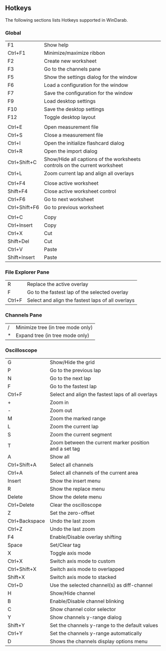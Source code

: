 ## Hotkeys

The following sections lists Hotkeys supported in WinDarab.

### Global

| | |
|---|---|
|F1|Show help|
|Ctrl+F1|Minimize/maximize ribbon|
|F2|Create new worksheet|
|F3|Go to the channels pane|
|F5|Show the settings dialog for the window|
|F6|Load a configuration for the window|
|F7|Save the configuration for the window|
|F9|Load desktop settings|
|F10|Save the desktop settings|
|F12|Toggle desktop layout|
| | |
|Ctrl+E|Open measurement file|
|Ctrl+S|Close a measurement file|
|Ctrl+I|Open the initialize flashcard dialog|
|Ctrl+R|Open the import dialog|
|Ctrl+Shift+C|Show/Hide all captions of the worksheets controls on the current worksheet|
|Ctrl+L|Zoom current lap and align all overlays|
| | |
|Ctrl+F4|Close active worksheet|
|Shift+F4|Close active worksheet control|
|Ctrl+F6|Go to next worksheet|
|Ctrl+Shift+F6|Go to previous worksheet|
| | |
|Ctrl+C|Copy|
|Ctrl+Insert|Copy|
|Ctrl+X|Cut|
|Shift+Del|Cut|
|Ctrl+V|Paste|
|Shift+Insert|Paste|

### File Explorer Pane

| | |
|---|---|
|R|Replace the active overlay|
|F|Go to the fastest lap of the selected overlay|
|Ctrl+F|Select and align the fastest laps of all overlays|

### Channels Pane

| | |
|---|---|
|/|Minimize tree (in tree mode only)|
|*|Expand tree (in tree mode only)|

### Oscilloscope

| | |
|---|---|
|G|Show/Hide the grid|
|P|Go to the previous lap|
|N|Go to the next lap|
|F|Go to the fastest lap|
|Ctrl+F|Select and align the fastest laps of all overlays|
|+|Zoom in|
|-|Zoom out|
|M|Zoom the marked range|
|L|Zoom the current lap|
|S|Zoom the current segment|
|T|Zoom between the current marker position and a set tag|
|A|Show all|
|Ctrl+Shift+A|Select all channels|
|Ctrl+A|Select all channels of the current area|
|Insert|Show the insert menu|
|R|Show the replace menu|
|Delete|Show the delete menu|
|Ctrl+Delete|Clear the oscilloscope|
|Z|Set the zero-offset|
|Ctrl+Backspace|Undo the last zoom|
|Ctrl+Z|Undo the last zoom|
|F4|Enable/Disable overlay shifting|
|Space|Set/Clear tag|
|X|Toggle axis mode|
|Ctrl+X|Switch axis mode to custom|
|Ctrl+Shift+X|Switch axis mode to overlapped|
|Shift+X|Switch axis mode to stacked|
|Ctrl+D|Use the selected channel(s) as diff-channel|
|H|Show/Hide channel|
|B|Enable/Disable channel blinking|
|C|Show channel color selector|
|Y|Show channels y-range dialog|
|Shift+Y|Set the channels y-range to the default values|
|Ctrl+Y|Set the channels y-range automatically|
|D|Shows the channels display options menu|
